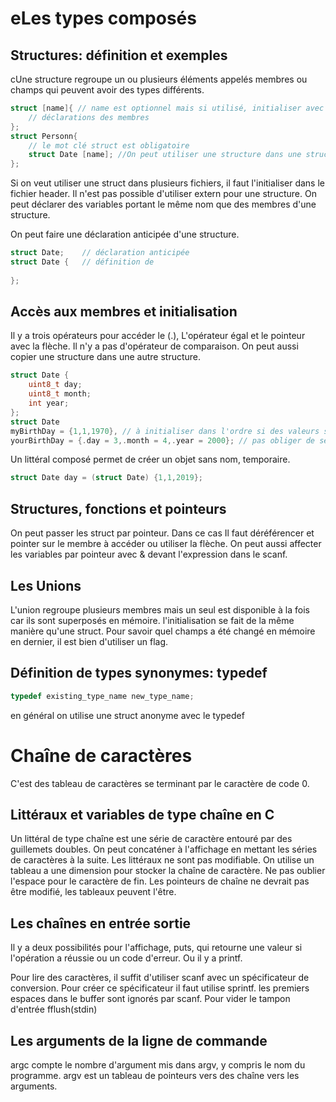 # eLes types composés
## Structures: définition et exemples

cUne structure regroupe un ou plusieurs éléments appelés membres ou champs qui peuvent avoir des types différents.

```c
struct [name]{ // name est optionnel mais si utilisé, initialiser avec une majuscule
    // déclarations des membres 
};
struct Personn{ 
    // le mot clé struct est obligatoire
	struct Date [name]; //On peut utiliser une structure dans une structure. 
};

```

Si on veut utiliser une struct dans plusieurs fichiers, il faut l'initialiser dans le fichier header. Il n'est pas possible d'utiliser extern pour une structure. On peut déclarer des variables portant le même nom que des membres d'une structure. 

On peut faire une déclaration anticipée d'une structure.

```c
struct Date; 	// déclaration anticipée 
struct Date {	// définition de 
    
};
```



## Accès aux membres et initialisation

Il y a trois opérateurs pour accéder le (.), L'opérateur égal et le pointeur avec la flèche. Il n'y a pas d'opérateur de comparaison. On peut aussi copier une structure dans une autre structure. 

```c++
struct Date {
	uint8_t day;
	uint8_t month;
	int year;
};
struct Date
myBirthDay = {1,1,1970}, // à initialiser dans l'ordre si des valeurs sont manquantes, elles sont mises à zéro  
yourBirthDay = {.day = 3,.month = 4,.year = 2000}; // pas obliger de se souvenir de l'ordre. on peut aussi initialiser par fonction dans la liste 

```

Un littéral composé permet de créer un objet sans nom, temporaire. 

```c++
struct Date day = (struct Date) {1,1,2019};
```



## Structures, fonctions et pointeurs

On peut passer les struct par pointeur. Dans ce cas Il faut déréférencer et pointer sur le membre à accéder ou utiliser la flèche.  On peut aussi affecter les variables par pointeur  avec & devant l'expression dans le scanf.  

## Les Unions

L'union regroupe plusieurs membres mais un seul est disponible à la fois car ils sont superposés en mémoire. l'initialisation se fait de la même manière qu'une struct. Pour savoir quel champs a été changé en mémoire en dernier, il est bien d'utiliser un flag.  

## Définition de types synonymes: typedef

```c++
typedef existing_type_name new_type_name;
```

en général on utilise une struct anonyme avec le typedef

# Chaîne de caractères

C'est des tableau de caractères se terminant par le caractère de code 0. 

## Littéraux et variables de type chaîne en C

Un littéral de type chaîne est une série de caractère entouré par des guillemets doubles. On peut concaténer à l'affichage en mettant les séries de caractères à la suite. Les littéraux ne sont pas modifiable. On utilise un tableau a une dimension pour stocker la chaîne de caractère. Ne pas oublier l'espace pour le caractère de fin. Les pointeurs de chaîne ne devrait pas être modifié, les tableaux peuvent l'être. 

## Les chaînes en entrée sortie 

Il y a deux possibilités pour l'affichage, puts, qui retourne une valeur si l'opération a réussie ou un code d'erreur. Ou il y a printf. 

Pour lire des caractères, il suffit d'utiliser scanf avec un spécificateur de conversion. Pour créer ce spécificateur il faut utilise sprintf. les premiers espaces dans le buffer sont ignorés par scanf. Pour vider le tampon d'entrée fflush(stdin)

## Les arguments de la ligne de commande 

argc compte le nombre d'argument mis dans argv, y compris le nom du programme. argv est un tableau de pointeurs  vers des chaîne vers les arguments.